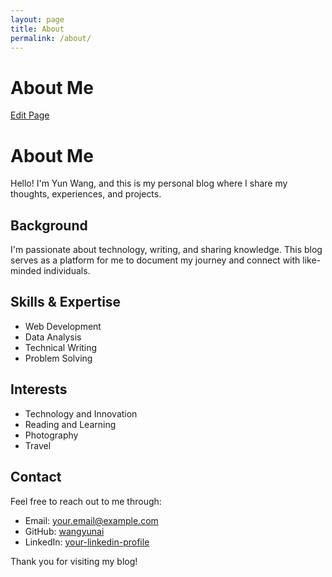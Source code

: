 ```yaml
---
layout: page
title: About
permalink: /about/
---
```


<div class="page-header">
  <h1>About Me</h1>
  <a href="https://github.com/wangyunai/YunWang-Blog/edit/main/about.md" class="admin-only">Edit Page</a>
</div>

# About Me

Hello! I'm Yun Wang, and this is my personal blog where I share my thoughts, experiences, and projects.

## Background

I'm passionate about technology, writing, and sharing knowledge. This blog serves as a platform for me to document my journey and connect with like-minded individuals.

## Skills & Expertise

- Web Development
- Data Analysis
- Technical Writing
- Problem Solving

## Interests

- Technology and Innovation
- Reading and Learning
- Photography
- Travel

## Contact

Feel free to reach out to me through:

- Email: your.email@example.com
- GitHub: [wangyunai](https://github.com/wangyunai)
- LinkedIn: [your-linkedin-profile](https://www.linkedin.com/in/your-profile/)

Thank you for visiting my blog! 
